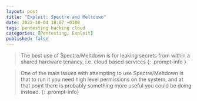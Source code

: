 ```yaml
---
layout: post
title: "Exploit: Spectre and Meltdown"
date: 2022-10-04 18:07 +0100
tags: pentesting hacking cloud
categories: [Pentesting, Exploit]
published: false
---
```


> The best use of Spectre/Meltdown is for leaking secrets from within a shared hardware tenancy, i.e. cloud based services
{: .prompt-info }



> One of the main issues with attempting to use Spectre/Meltdown is that to run it you need high level permissions on the system, and at that point there is probably something more useful you could be doing instead.
{: .prompt-info}
